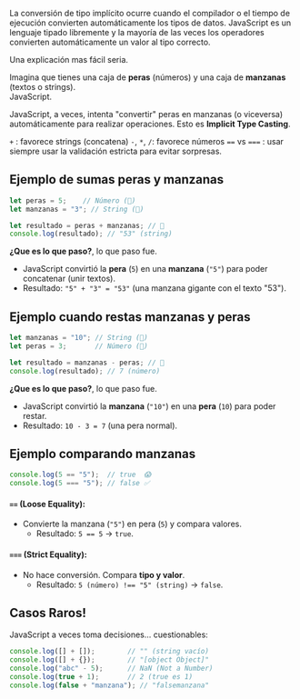 La conversión de tipo implícito ocurre cuando el compilador o el tiempo de ejecución convierten automáticamente los tipos de datos. JavaScript es un lenguaje tipado libremente y la mayoría de las veces los operadores convierten automáticamente un valor al tipo correcto.

Una explicación mas fácil seria.

Imagina que tienes una caja de **peras** (números) y una caja de **manzanas** (textos o strings).  
JavaScript.

JavaScript, a veces, intenta "convertir" peras en manzanas (o viceversa) automáticamente para realizar operaciones. Esto es **Implicit Type Casting**.

`+` : favorece strings (concatena)
`-`, `*`, `/`: favorece números
`==` vs `===` : usar siempre usar la validación estricta para evitar sorpresas.
## Ejemplo de sumas peras y manzanas

```js
let peras = 5;    // Número (🍐)
let manzanas = "3"; // String (🍎)

let resultado = peras + manzanas; // 🤔
console.log(resultado); // "53" (string)
```

**¿Que es lo que paso?**, lo que paso fue.
- JavaScript convirtió la **pera** (`5`) en una **manzana** (`"5"`) para poder concatenar (unir textos).
- Resultado: `"5" + "3" = "53"` (una manzana gigante con el texto "53").

## Ejemplo cuando restas manzanas y peras

```js
let manzanas = "10"; // String (🍎)
let peras = 3;       // Número (🍐)

let resultado = manzanas - peras; // 🤔
console.log(resultado); // 7 (número)
```

**¿Que es lo que paso?**, lo que paso fue.
- JavaScript convirtió la **manzana** (`"10"`) en una **pera** (`10`) para poder restar.
- Resultado: `10 - 3 = 7` (una pera normal).

## Ejemplo comparando manzanas

```js
console.log(5 == "5");  // true  😱
console.log(5 === "5"); // false ✅
```

#### **`==` (Loose Equality)**:
- Convierte la manzana (`"5"`) en pera (`5`) y compara valores. 
	- Resultado: `5 == 5` → `true`.
#### **`===` (Strict Equality)**:
- No hace conversión. Compara **tipo y valor**.  
	- Resultado: `5 (número) !== "5" (string)` → `false`.

## Casos Raros!
JavaScript a veces toma decisiones... cuestionables:

```js
console.log([] + []);        // "" (string vacío)
console.log([] + {});        // "[object Object]"
console.log("abc" - 5);      // NaN (Not a Number)
console.log(true + 1);       // 2 (true es 1)
console.log(false + "manzana"); // "falsemanzana"
```

